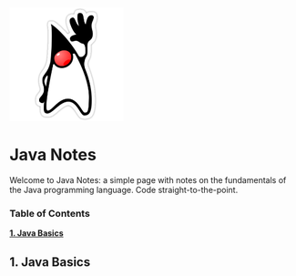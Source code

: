 <a name="README">[<img src="img/duke.png" width="200px" height="200px" />](https://github.com/rentes/java-notes)</a>

# Java Notes

Welcome to Java Notes: a simple page with notes on the fundamentals
of the Java programming language. Code straight-to-the-point.

### Table of Contents
**[1. Java Basics](#java-basics)**<br/>

## 1. Java Basics<a name="java-basics"></a>